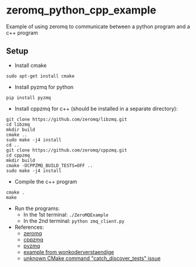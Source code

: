 # zeromq_python_cpp_example
Example of using zeromq to communicate between a python program and a c++ program

## Setup
* Install cmake
```
sudo apt-get install cmake
```
* Install pyzmq for python
```
pip install pyzmq
```
* Install cppzmq for c++ (should be installed in a separate directory):
```
git clone https://github.com/zeromq/libzmq.git
cd libzmq
mkdir build
cmake ..
sudo make -j4 install
cd ..
git clone https://github.com/zeromq/cppzmq.git
cd cppzmq
mkdir build
cmake -DCPPZMQ_BUILD_TESTS=OFF ..
sudo make -j4 install
```
* Compile the c++ program
```
cmake .
make
```
* Run the programs:
    * In the 1st terminal: `./ZeroMQExample`
    * In the 2nd terminal: `python zmq_client.py`
* References:
    * [zeromq](https://zeromq.org/)
    * [cppzmq](https://github.com/zeromq/cppzmq)
    * [pyzmq](https://github.com/zeromq/pyzmq)
    * [example from wonkoderverstaendige](https://gist.github.com/wonkoderverstaendige/7521416)
    * [unknown CMake command "catch_discover_tests" issue](https://github.com/zeromq/cppzmq/issues/334)

